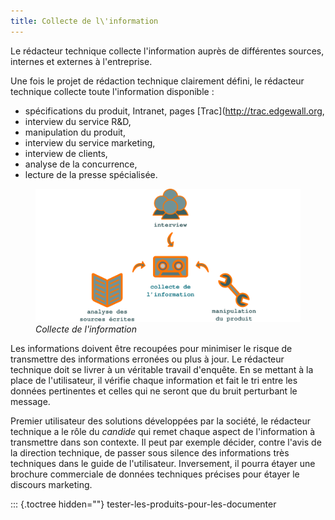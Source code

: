 ```yaml
---
title: Collecte de l\'information
---
```


Le rédacteur technique collecte l\'information auprès de différentes
sources, internes et externes à l\'entreprise.

Une fois le projet de rédaction technique clairement défini, le
rédacteur technique collecte toute l\'information disponible :

-   spécifications du produit, Intranet, pages
    \[Trac\](<http://trac.edgewall.org>,
-   interview du service R&D,
-   manipulation du produit,
-   interview du service marketing,
-   interview de clients,
-   analyse de la concurrence,
-   lecture de la presse spécialisée.

<figure>
<img src="graphics/collecte.svg" alt="graphics/collecte.svg" />
<figcaption><em>Collecte de l'information</em></figcaption>
</figure>

Les informations doivent être recoupées pour minimiser le risque de
transmettre des informations erronées ou plus à jour. Le rédacteur
technique doit se livrer à un véritable travail d\'enquête. En se
mettant à la place de l\'utilisateur, il vérifie chaque information et
fait le tri entre les données pertinentes et celles qui ne seront que du
bruit perturbant le message.

Premier utilisateur des solutions développées par la société, le
rédacteur technique a le rôle du *candide* qui remet chaque aspect de
l\'information à transmettre dans son contexte. Il peut par exemple
décider, contre l\'avis de la direction technique, de passer sous
silence des informations très techniques dans le guide de
l\'utilisateur. Inversement, il pourra étayer une brochure commerciale
de données techniques précises pour étayer le discours marketing.

::: {.toctree hidden=""}
tester-les-produits-pour-les-documenter

